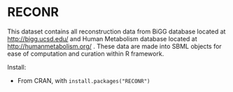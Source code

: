 # RECONR
This dataset contains all reconstruction data from BiGG database located at http://bigg.ucsd.edu/
and Human Metabolism database located at  http://humanmetabolism.org/ . These data are made into SBML objects for ease of
computation and curation within R framework.

Install:
* From CRAN, with `install.packages("RECONR")`

